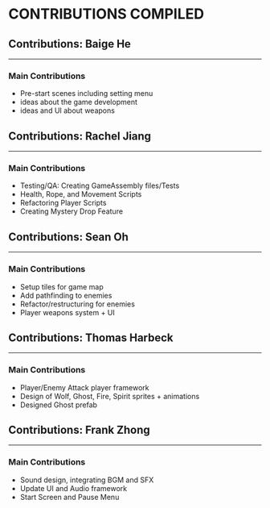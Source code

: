 # CONTRIBUTIONS COMPILED

## Contributions: Baige He
______________________________________________________________________________________
### Main Contributions
- Pre-start scenes including setting menu
- ideas about the game development
- ideas and UI about weapons
  
## Contributions: Rachel Jiang
______________________________________________________________________________________
### Main Contributions
- Testing/QA: Creating GameAssembly files/Tests
- Health, Rope, and Movement Scripts
- Refactoring Player Scripts
- Creating Mystery Drop Feature


## Contributions: Sean Oh
______________________________________________________________________________________
### Main Contributions
- Setup tiles for game map
- Add pathfinding to enemies
- Refactor/restructuring for enemies
- Player weapons system + UI


## Contributions: Thomas Harbeck
______________________________________________________________________________________
### Main Contributions
- Player/Enemy Attack player framework
- Design of Wolf, Ghost, Fire, Spirit sprites + animations
- Designed Ghost prefab

## Contributions: Frank Zhong
______________________________________________________________________________________
### Main Contributions
- Sound design, integrating BGM and SFX
- Update UI and Audio framework
- Start Screen and Pause Menu

